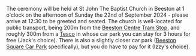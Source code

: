 The ceremony will be held at St John The Baptist Church in Beeston at 1 o'clock on the afternoon of Sunday the 22nd of September 2024 - please arrive at 12:30 to be greeted and seated.
The church is well-located for public transport, being 200m from the [Beeston Centre Tram Stop](https://maps.app.goo.gl/nge92hrU1PSo78SG7), and roughly 300m from a [Tesco](https://maps.app.goo.gl/Q7bDA9zCe91hi4mz9) in whose car park you can stay for 3 hours for free (Jack's choice).
There is also a slightly closer car park ([Beeston Square Car Park](https://maps.app.goo.gl/oBicLZzZg9B18Urc6) specifically), but you do have to pay for it (Izzy's choice).